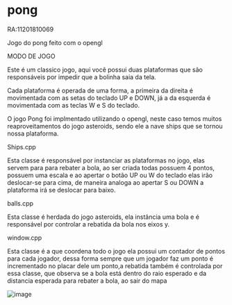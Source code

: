 # pong

RA:11201810069

Jogo do pong feito com o opengl


MODO DE JOGO

Este é um classico jogo, aqui você possui duas plataformas que são responsáveis por impedir que a bolinha saia da tela.

Cada plataforma é operada de uma forma, a primeira da direita é movimentada com as setas do teclado UP e DOWN, já a da esquerda é movimentada com as teclas W e S do teclado.

O jogo Pong foi implmentado utilizando o opengl, neste caso temos muitos reaproveitamentos do jogo asteroids, sendo ele a nave ships que se tornou nossa plataforma.

Ships.cpp

Esta classe é responsável por instanciar as plataformas no jogo, elas servem para para rebater a bola, ao ser criada todas possuem 4 pontos, possuem uma escala e ao apertar o botão UP ou W do teclado elas irão deslocar-se para cima, de maneira analoga ao apertar S ou DOWN a plataforma irá se deslocar para baixo.

balls.cpp

Esta classe é herdada do jogo asteroids, ela instância uma bola e é responsável por controlar a rebatida da bola nos eixos y.

window.cpp

Esta classe é a que coordena todo o jogo ela possui um contador de pontos para cada jogador, dessa forma sempre que um jogador faz um ponto é incrementado no placar dele um ponto,a rebatida também é controlada por essa classe, que observa se a bola está dentro do raio esperado e da distancia esperada para rebater a bola, ao sair do mapa 

![image](https://user-images.githubusercontent.com/61333997/198894460-cb631729-16a8-4d7b-9e18-a9fbf8eb702b.png)
